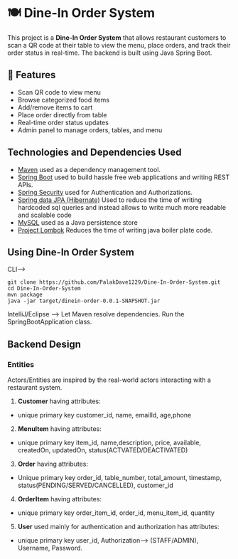 # 🍽️ Dine-In Order System

This project is a **Dine-In Order System** that allows restaurant customers to scan a QR code at their table to view the menu, place orders, and track their order status in real-time. The backend is built using Java Spring Boot.

## 📌 Features

- Scan QR code to view menu
- Browse categorized food items
- Add/remove items to cart
- Place order directly from table
- Real-time order status updates
- Admin panel to manage orders, tables, and menu

## Technologies and Dependencies Used
* [Maven](https://maven.apache.org/) used as a dependency management tool.
* [Spring Boot](https://spring.io/projects/spring-boot) used to build hassle free web applications and writing REST APIs.
* [Spring Security](https://spring.io/projects/spring-security) used for Authentication and Authorizations.
* [Spring data JPA (Hibernate)](https://hibernate.org/) Used to reduce the time of writing hardcoded sql queries and instead allows to write much more readable and scalable code 
* [MySQL](https://www.mysql.com/) used as a Java persistence store
* [Project Lombok](https://projectlombok.org/) Reduces the time  of writing java boiler plate code.

## Using Dine-In Order System 
CLI-->
```
git clone https://github.com/PalakDave1229/Dine-In-Order-System.git
cd Dine-In-Order-System
mvn package 
java -jar target/dinein-order-0.0.1-SNAPSHOT.jar
```

IntelliJ/Eclipse -->
Let Maven resolve dependencies.
Run the SpringBootApplication class.

## Backend Design 
### Entities
Actors/Entities are inspired by the real-world actors interacting with a restaurant system.
1. **Customer** having attributes:
* unique primary key customer_id, name, emailId, age,phone  
2. **MenuItem** having attributes:
* unique primary key item_id, name,description, price, available, createdOn, updatedOn, status(ACTVATED/DEACTIVATED)
3. **Order** having attributes:
* Unique primary key order_id, table_number, total_amount, timestamp, status(PENDING/SERVED/CANCELLED), customer_id
4. **OrderItem** having attributes:
* unique primary key order_item_id, order_id, menu_item_id, quantity
5. **User** used mainly for authentication and authorization has attributes:
* unique primary key user_id, Authorization--> (STAFF/ADMIN), Username, Password. 

